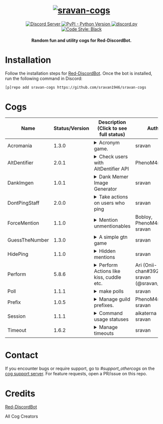 <h1 align="center">
  <a href="https://github.com/sravan1946/sravan-cogs"><img src="https://i.imgur.com/ZZqGPFv.jpg" alt="sravan-cogs"></a>
</h1>

<p align="center">
  <a href="https://discord.gg/NwnGnxmvjv">
    <img src="https://discordapp.com/api/guilds/762252805532155945/widget.png?style=shield" alt="Discord Server">
  </a>
  <a href="https://www.python.org/downloads/">
    <img alt="PyPI - Python Version" src="https://img.shields.io/pypi/pyversions/Red-Discordbot">
  </a>
  <a href="https://github.com/Rapptz/discord.py/">
     <img src="https://img.shields.io/badge/discord-py-blue.svg" alt="discord.py">
  </a>
  <a href="https://github.com/ambv/black">
    <img src="https://img.shields.io/badge/code%20style-black-000000.svg" alt="Code Style: Black" />
  </a>
</p>
<h4 align="center">Random fun and utility cogs for Red-DiscordBot.</h4>

# Installation
Follow the installation steps for [Red-DiscordBot](https://github.com/Cog-Creators/Red-DiscordBot).
Once the bot is installed, run the following command in Discord:

`[p]repo add sravan-cogs https://github.com/sravan1946/sravan-cogs`

# Cogs
| Name           | Status/Version   | Description (Click to see full status)                                                                                                                                                                                                                                         | Authors                                        |
|----------------|------------------|--------------------------------------------------------------------------------------------------------------------------------------------------------------------------------------------------------------------------------------------------------------------------------|------------------------------------------------|
| Acromania      | 1.3.0            | <details><summary>Acronym game.</summary>Acronym game is a fun and engaging word game where players take turns creating a phrase or sentence from a series of letters, with each letter representing a word in the phrase.</details>                                           | sravan                                         |
| AltDentifier   | 2.0.1            | <details><summary>Check users with AltDentifier API</summary>Check users with AltDentifier API</details>                                                                                                                                                                       | PhenoM4n4n                                     |
| DankImgen      | 1.0.1            | <details><summary>Dank Memer Image Generator</summary>Dank Memer Image Generator commands</details>                                                                                                                                                                            | sravan                                         |
| DontPingStaff  | 2.0.0            | <details><summary>Take actions on users who ping</summary>Punish the users who ping others with a certain role</details>                                                                                                                                                       | sravan                                         |
| ForceMention   | 1.1.0            | <details><summary>Mention unmentionables</summary>Mentions roles that are unmentionable</details>                                                                                                                                                                              | Bobloy, PhenoM4n4n, and sravan                 |
| GuessTheNumber | 1.3.0            | <details><summary>A simple gtn game</summary>A guess the number game which you can play in discord</details>                                                                                                                                                                   | sravan                                         |
| HidePing       | 1.1.0            | <details><summary>Hidden mentions</summary>Mentions the user in a hidden ping</details>                                                                                                                                                                                        | sravan                                         |
| Perform        | 5.8.6            | <details><summary>Perform Actions like kiss, cuddle etc.</summary>The perform cog facilitates immersive roleplay experiences with commands for hugging, kissing, poking, kicking, and more, allowing users to engage in diverse interactive actions and expressions.</details> | Ari (Onii-chan#3920), sravan (@sravan_krishna) |
| Poll           | 1.1.1            | <details><summary>make polls</summary>simple command to start poll using reactions</details>                                                                                                                                                                                   | sravan                                         |
| Prefix         | 1.0.5            | <details><summary>Manage guild prefixes.</summary>Manage guild prefixes more extensively.</details>                                                                                                                                                                            | PhenoM4n4n and sravan                          |
| Session        | 1.1.1            | <details><summary>Command usage statuses</summary>aikaterna's rndstatus edited to display the number of commands used in a session as the status</details>                                                                                                                     | aikaterna and sravan                           |
| Timeout        | 1.6.2            | <details><summary>Manage timeouts</summary>Add or remove timeout from users</details>                                                                                                                                                                                          | sravan                                         |

# Contact
If you encounter bugs or require support, go to *#support_othercogs* on the [cog support server](https://discord.gg/GET4DVk).
For feature requests, open a PR/issue on this repo.

# Credits
[Red-DiscordBot](https://github.com/Cog-Creators/Red-DiscordBot)

All Cog Creators
